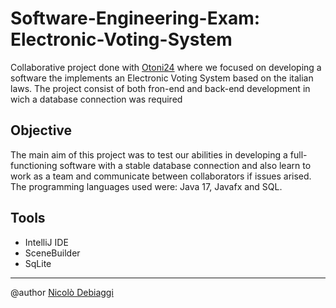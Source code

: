 # Software-Engineering-Exam: Electronic-Voting-System
Collaborative project done with [Otoni24](https://github.com/Otoni24) where we focused on developing a software the implements an Electronic Voting System based on the italian laws. The project consist of both fron-end and back-end development in wich a database connection was required

## Objective
The main aim of this project was to test our abilities in developing a full-functioning software with a stable database connection and also learn to work as a team and communicate between collaborators if issues arised. The programming languages used were: Java 17, Javafx and SQL.

## Tools
- IntelliJ IDE
- SceneBuilder
- SqLite

---
 @author [Nicolò Debiaggi](https://github.com/NicoloDebiaggi)
